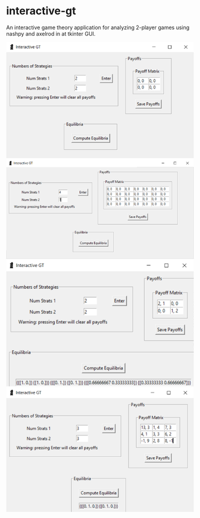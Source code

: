# interactive-gt
An interactive game theory application for analyzing 2-player games using nashpy and axelrod in at tkinter GUI. 

![2 strats each](images/image1.png)
![more strategies](images/image2.png)
![computing equilibria](images/image3.png)
![strictly dominated strategies](images/image4.png)